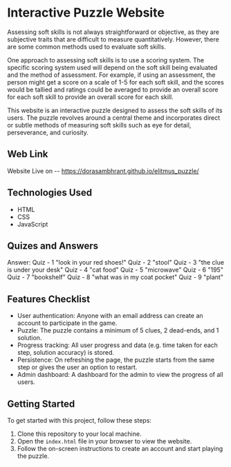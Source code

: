 # Interactive Puzzle Website
Assessing soft skills is not always straightforward or objective, as they are subjective traits that are difficult to measure quantitatively. However, there are some common methods used to evaluate soft skills. 

One approach to assessing soft skills is to use a scoring system. The specific scoring system used will depend on the soft skill being evaluated and the method of assessment. For example, if using an assessment, the person might get a score on a scale of 1-5 for each soft skill, and the scores would be tallied and ratings could be averaged to provide an overall score for each soft skill to provide an overall score for each skill.

This website is an interactive puzzle designed to assess the soft skills of its users. The puzzle revolves around a central theme and incorporates direct or subtle methods of measuring soft skills such as eye for detail, perseverance, and curiosity.

## Web Link
   Website Live on -- https://dorasambhrant.github.io/elitmus_puzzle/

## Technologies Used

- HTML
- CSS
- JavaScript

## Quizes and Answers

Answer:
Quiz - 1       "look in your red shoes!"
Quiz - 2       "stool"
Quiz - 3       "the clue is under your desk"
Quiz - 4       "cat food"
Quiz - 5       "microwave"
Quiz - 6       "195"
Quiz - 7       "bookshelf"
Quiz - 8       "what was in my coat pocket"
Quiz - 9       "plant"


## Features Checklist

- User authentication: Anyone with an email address can create an account to participate in the game.
- Puzzle: The puzzle contains a minimum of 5 clues, 2 dead-ends, and 1 solution.
- Progress tracking: All user progress and data (e.g. time taken for each step, solution accuracy) is stored.
- Persistence: On refreshing the page, the puzzle starts from the same step or gives the user an option to restart.
- Admin dashboard: A dashboard for the admin to view the progress of all users.

## Getting Started

To get started with this project, follow these steps:

1. Clone this repository to your local machine.
2. Open the `index.html` file in your browser to view the website.
3. Follow the on-screen instructions to create an account and start playing the puzzle.
